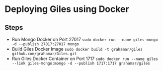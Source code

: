 # Deploying Giles using Docker

## Steps
- Run Mongo Docker on Port 27017 `sudo docker run --name giles-mongo -d --publish 27017:27017 mongo`
- Build Giles Docker Image `sudo docker build -t grahamar/giles github.com/grahamar/Giles.git`
- Run Giles Docker Container on Port 1717 `sudo docker run --name giles --link giles-mongo:mongo -d --publish 1717:1717 grahamar/giles`
